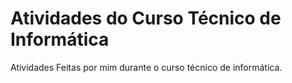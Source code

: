 # Atividades do Curso Técnico de Informática

Atividades Feitas por mim durante o curso técnico de informática.
